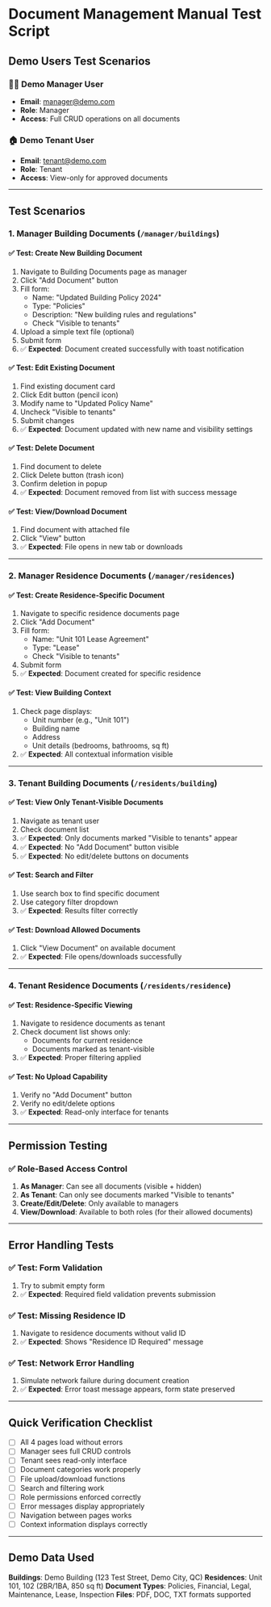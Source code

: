 # Document Management Manual Test Script

## Demo Users Test Scenarios

### 🧑‍💼 **Demo Manager User**

- **Email**: manager@demo.com
- **Role**: Manager
- **Access**: Full CRUD operations on all documents

### 🏠 **Demo Tenant User**

- **Email**: tenant@demo.com
- **Role**: Tenant
- **Access**: View-only for approved documents

---

## Test Scenarios

### 1. **Manager Building Documents** (`/manager/buildings`)

#### ✅ Test: Create New Building Document

1. Navigate to Building Documents page as manager
2. Click "Add Document" button
3. Fill form:
   - Name: "Updated Building Policy 2024"
   - Type: "Policies"
   - Description: "New building rules and regulations"
   - Check "Visible to tenants"
4. Upload a simple text file (optional)
5. Submit form
6. ✅ **Expected**: Document created successfully with toast notification

#### ✅ Test: Edit Existing Document

1. Find existing document card
2. Click Edit button (pencil icon)
3. Modify name to "Updated Policy Name"
4. Uncheck "Visible to tenants"
5. Submit changes
6. ✅ **Expected**: Document updated with new name and visibility settings

#### ✅ Test: Delete Document

1. Find document to delete
2. Click Delete button (trash icon)
3. Confirm deletion in popup
4. ✅ **Expected**: Document removed from list with success message

#### ✅ Test: View/Download Document

1. Find document with attached file
2. Click "View" button
3. ✅ **Expected**: File opens in new tab or downloads

---

### 2. **Manager Residence Documents** (`/manager/residences`)

#### ✅ Test: Create Residence-Specific Document

1. Navigate to specific residence documents page
2. Click "Add Document"
3. Fill form:
   - Name: "Unit 101 Lease Agreement"
   - Type: "Lease"
   - Check "Visible to tenants"
4. Submit form
5. ✅ **Expected**: Document created for specific residence

#### ✅ Test: View Building Context

1. Check page displays:
   - Unit number (e.g., "Unit 101")
   - Building name
   - Address
   - Unit details (bedrooms, bathrooms, sq ft)
2. ✅ **Expected**: All contextual information visible

---

### 3. **Tenant Building Documents** (`/residents/building`)

#### ✅ Test: View Only Tenant-Visible Documents

1. Navigate as tenant user
2. Check document list
3. ✅ **Expected**: Only documents marked "Visible to tenants" appear
4. ✅ **Expected**: No "Add Document" button visible
5. ✅ **Expected**: No edit/delete buttons on documents

#### ✅ Test: Search and Filter

1. Use search box to find specific document
2. Use category filter dropdown
3. ✅ **Expected**: Results filter correctly

#### ✅ Test: Download Allowed Documents

1. Click "View Document" on available document
2. ✅ **Expected**: File opens/downloads successfully

---

### 4. **Tenant Residence Documents** (`/residents/residence`)

#### ✅ Test: Residence-Specific Viewing

1. Navigate to residence documents as tenant
2. Check document list shows only:
   - Documents for current residence
   - Documents marked as tenant-visible
3. ✅ **Expected**: Proper filtering applied

#### ✅ Test: No Upload Capability

1. Verify no "Add Document" button
2. Verify no edit/delete options
3. ✅ **Expected**: Read-only interface for tenants

---

## Permission Testing

### ✅ Role-Based Access Control

1. **As Manager**: Can see all documents (visible + hidden)
2. **As Tenant**: Can only see documents marked "Visible to tenants"
3. **Create/Edit/Delete**: Only available to managers
4. **View/Download**: Available to both roles (for their allowed documents)

---

## Error Handling Tests

### ✅ Test: Form Validation

1. Try to submit empty form
2. ✅ **Expected**: Required field validation prevents submission

### ✅ Test: Missing Residence ID

1. Navigate to residence documents without valid ID
2. ✅ **Expected**: Shows "Residence ID Required" message

### ✅ Test: Network Error Handling

1. Simulate network failure during document creation
2. ✅ **Expected**: Error toast message appears, form state preserved

---

## Quick Verification Checklist

- [ ] All 4 pages load without errors
- [ ] Manager sees full CRUD controls
- [ ] Tenant sees read-only interface
- [ ] Document categories work properly
- [ ] File upload/download functions
- [ ] Search and filtering work
- [ ] Role permissions enforced correctly
- [ ] Error messages display appropriately
- [ ] Navigation between pages works
- [ ] Context information displays correctly

---

## Demo Data Used

**Buildings**: Demo Building (123 Test Street, Demo City, QC)
**Residences**: Unit 101, 102 (2BR/1BA, 850 sq ft)
**Document Types**: Policies, Financial, Legal, Maintenance, Lease, Inspection
**Files**: PDF, DOC, TXT formats supported
